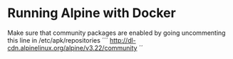 # Running Alpine with Docker
Make sure that community packages are enabled by going uncommenting this line in /etc/apk/repositories
´´´
http://dl-cdn.alpinelinux.org/alpine/v3.22/community
´´
